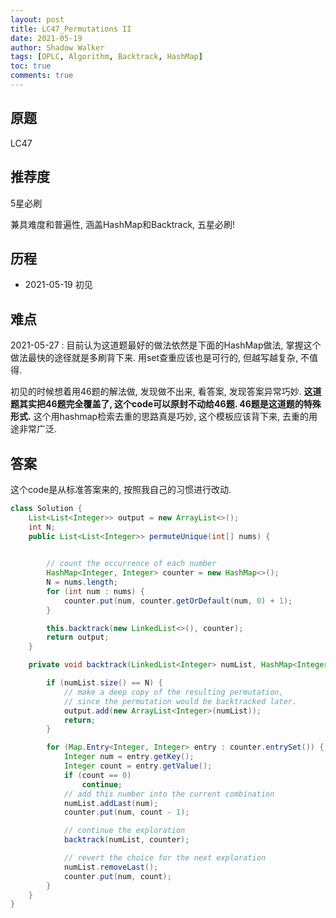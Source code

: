 ```yaml
---
layout: post
title: LC47_Permutations II
date: 2021-05-19
author: Shadow Walker
tags: [OPLC, Algorithm, Backtrack, HashMap]
toc: true
comments: true
---
```


## 原题
LC47
## 推荐度
5星必刷

兼具难度和普遍性, 涵盖HashMap和Backtrack, 五星必刷! 
## 历程

- 2021-05-19 初见

## 难点

2021-05-27 : 目前认为这道题最好的做法依然是下面的HashMap做法, 掌握这个做法最快的途径就是多刷背下来. 用set查重应该也是可行的, 但越写越复杂, 不值得. 

初见的时候想着用46题的解法做, 发现做不出来, 看答案, 发现答案异常巧妙.  **这道题其实把46题完全覆盖了, 这个code可以原封不动给46题. 46题是这道题的特殊形式.** 这个用hashmap检索去重的思路真是巧妙, 这个模板应该背下来, 去重的用途非常广泛. 


## 答案

这个code是从标准答案来的, 按照我自己的习惯进行改动. 

```java
class Solution {
    List<List<Integer>> output = new ArrayList<>();
    int N;
    public List<List<Integer>> permuteUnique(int[] nums) {
        

        // count the occurrence of each number
        HashMap<Integer, Integer> counter = new HashMap<>();
        N = nums.length;
        for (int num : nums) {
            counter.put(num, counter.getOrDefault(num, 0) + 1);
        }

        this.backtrack(new LinkedList<>(), counter);
        return output;
    }

    private void backtrack(LinkedList<Integer> numList, HashMap<Integer, Integer> counter) {

        if (numList.size() == N) {
            // make a deep copy of the resulting permutation,
            // since the permutation would be backtracked later.
            output.add(new ArrayList<Integer>(numList));
            return;
        }

        for (Map.Entry<Integer, Integer> entry : counter.entrySet()) {
            Integer num = entry.getKey();
            Integer count = entry.getValue();
            if (count == 0)
                continue;
            // add this number into the current combination
            numList.addLast(num);
            counter.put(num, count - 1);

            // continue the exploration
            backtrack(numList, counter);

            // revert the choice for the next exploration
            numList.removeLast();
            counter.put(num, count);
        }
    }
}
```